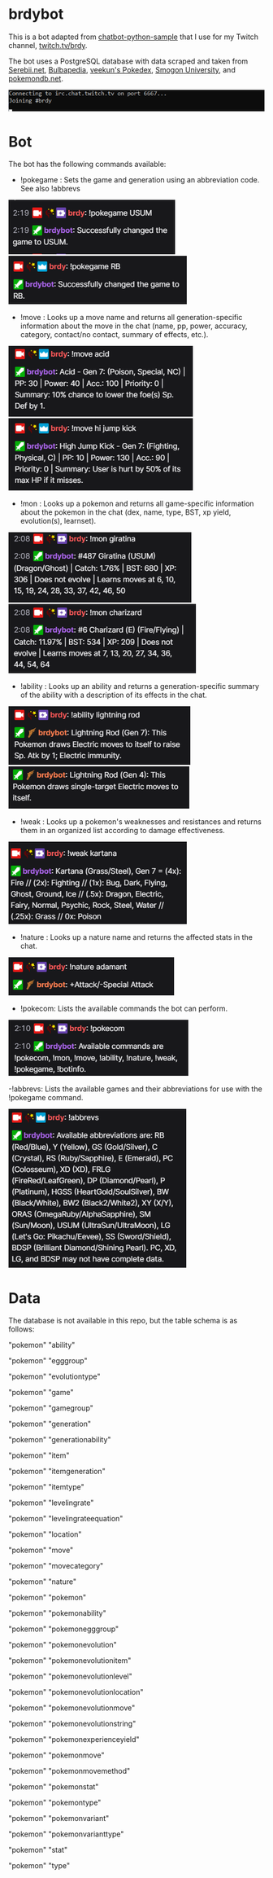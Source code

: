 # brdybot
This is a bot adapted from [chatbot-python-sample](https://github.com/twitchdev/chatbot-python-sample) that I use for my Twitch channel, [twitch.tv/brdy](https://www.twitch.tv/brdy).

The bot uses a PostgreSQL database with data scraped and taken from [Serebii.net](https://www.serebii.net), [Bulbapedia](https://bulbapedia.bulbagarden.net/wiki/Main_Page), [veekun's Pokedex](https://github.com/veekun/pokedex), [Smogon University](https://www.smogon.com), and [pokemondb.net](https://pokemondb.net/).

 ![image](screens/chatbotshot.png)

# Bot
The bot has the following commands available:
- !pokegame <game abbreviation>: Sets the game and generation using an abbreviation code. See also !abbrevs
  
 ![image](screens/game.PNG) 
 ![image](screens/game2.PNG)
  
- !move <move name>: Looks up a move name and returns all generation-specific information about the move in the chat (name, pp, power, accuracy, category, contact/no contact, summary of effects, etc.).
  
 ![image](screens/move.PNG)
 ![image](screens/move2.PNG)
  
- !mon <pokemon name>: Looks up a pokemon and returns all game-specific information about the pokemon in the chat (dex, name, type, BST, xp yield, evolution(s), learnset).
  
 ![image](screens/mon.PNG)
 ![image](screens/mon2.PNG) 
  
- !ability <ability name>: Looks up an ability and returns a generation-specific summary of the ability with a description of its effects in the chat.
  
 ![image](screens/ability2.PNG) 
 ![image](screens/ability.PNG) 

- !weak <pokemon name>: Looks up a pokemon's weaknesses and resistances and returns them in an organized list according to damage effectiveness.

 ![image](screens/weak.PNG)

- !nature <nature>: Looks up a nature name and returns the affected stats in the chat.
  
 ![image](screens/nature.PNG) 

- !pokecom: Lists the available commands the bot can perform.

 ![image](screens/commands.PNG)

-!abbrevs: Lists the available games and their abbreviations for use with the !pokegame command.

 ![image](screens/abbrevs.PNG)

# Data
The database is not available in this repo, but the table schema is as follows:

"pokemon"	"ability"

"pokemon"	"egggroup"

"pokemon"	"evolutiontype"

"pokemon"	"game"

"pokemon"	"gamegroup"

"pokemon"	"generation"

"pokemon"	"generationability"

"pokemon"	"item"

"pokemon"	"itemgeneration"

"pokemon"	"itemtype"

"pokemon"	"levelingrate"

"pokemon"	"levelingrateequation"

"pokemon"	"location"

"pokemon"	"move"

"pokemon"	"movecategory"

"pokemon"	"nature"

"pokemon"	"pokemon"

"pokemon"	"pokemonability"

"pokemon"	"pokemonegggroup"

"pokemon"	"pokemonevolution"

"pokemon"	"pokemonevolutionitem"

"pokemon"	"pokemonevolutionlevel"

"pokemon"	"pokemonevolutionlocation"

"pokemon"	"pokemonevolutionmove"

"pokemon"	"pokemonevolutionstring"

"pokemon"	"pokemonexperienceyield"

"pokemon"	"pokemonmove"

"pokemon"	"pokemonmovemethod"

"pokemon"	"pokemonstat"

"pokemon"	"pokemontype"

"pokemon"	"pokemonvariant"

"pokemon"	"pokemonvarianttype"

"pokemon"	"stat"

"pokemon"	"type"
